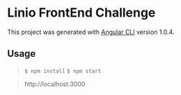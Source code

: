# Linio FrontEnd Challenge

This project was generated with [Angular CLI](https://github.com/angular/angular-cli) version 1.0.4.

## Usage

> `$ npm install`
> `$ npm start`

> http://localhost:3000

